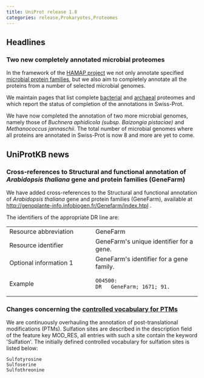 ```yaml
---
title: UniProt release 1.8
categories: release,Prokaryotes,Proteomes
---
```


## Headlines

### Two new completely annotated microbial proteomes

In the framework of the [HAMAP project](http://www.expasy.org/sprot/hamap/) we not only annotate specified [microbial protein families](http://www.expasy.org/sprot/hamap/families.html), but we also aim to completely annotate all the proteins from a number of selected microbial genomes.

We maintain pages that list complete [bacterial](http://www.expasy.org/sprot/hamap/bacteria.html) and [archaeal](http://www.expasy.org/sprot/hamap/archaea.html) proteomes and which report the status of completion of the annotations in Swiss-Prot.

We have now completed the annotation of two more microbial genomes, namely those of *Buchnera aphidicola (subsp. Baizongia pistaciae)* and *Methanococcus jannaschii*. The total number of microbial genomes where all proteins are annotated in Swiss-Prot is now 8 and more are yet to come.

## UniProtKB news

### Cross-references to Structural and functional annotation of *Arabidopsis thaliana* gene and protein families (GeneFarm)

We have added cross-references to the Structural and functional annotation of *Arabidopsis thaliana* gene and protein families (GeneFarm), available at <http://genoplante-info.infobiogen.fr/Genefarm/index.htpl> .

The identifiers of the appropriate DR line are:

<table><colgroup><col style="width: 45%" /><col style="width: 55%" /></colgroup><tbody><tr class="odd"><td>Resource abbreviation</td><td>GeneFarm</td></tr><tr class="even"><td>Resource identifier</td><td>GeneFarm's unique identifier for a gene.</td></tr><tr class="odd"><td>Optional information 1</td><td>GeneFarm's identifier for a gene family.</td></tr><tr class="even"><td>Example</td><td><pre><code>O04500:
DR   GeneFarm; 1671; 91.</code></pre></td></tr></tbody></table>

### Changes concerning the [controlled vocabulary for PTMs](https://ftp.uniprot.org/pub/databases/uniprot/current_release/knowledgebase/complete/docs/ptmlist)

We are continuously overhauling the annotation of post-translational modifications (PTMs). Sulfation sites are described in the description field of the feature key MOD\_RES, all entries with such a site contain the keyword 'Sulfation'. The initially defined controlled vocabulary for sulfation sites is listed below:

    Sulfotyrosine
    Sulfoserine
    Sulfothreonine
